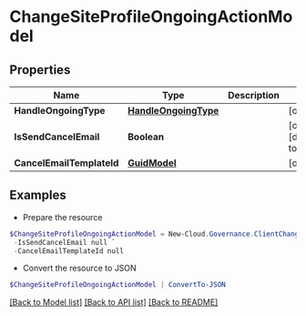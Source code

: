 # ChangeSiteProfileOngoingActionModel
## Properties

Name | Type | Description | Notes
------------ | ------------- | ------------- | -------------
**HandleOngoingType** | [**HandleOngoingType**](HandleOngoingType.md) |  | [optional] 
**IsSendCancelEmail** | **Boolean** |  | [optional] [default to $false]
**CancelEmailTemplateId** | [**GuidModel**](GuidModel.md) |  | [optional] 

## Examples

- Prepare the resource
```powershell
$ChangeSiteProfileOngoingActionModel = New-Cloud.Governance.ClientChangeSiteProfileOngoingActionModel  -HandleOngoingType null `
 -IsSendCancelEmail null `
 -CancelEmailTemplateId null
```

- Convert the resource to JSON
```powershell
$ChangeSiteProfileOngoingActionModel | ConvertTo-JSON
```

[[Back to Model list]](../README.md#documentation-for-models) [[Back to API list]](../README.md#documentation-for-api-endpoints) [[Back to README]](../README.md)

